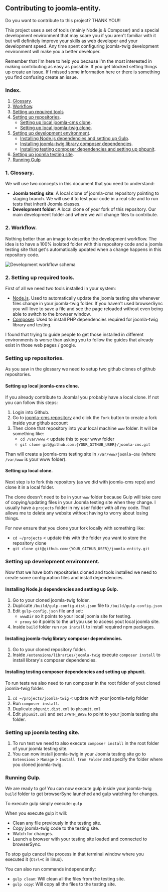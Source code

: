 ## Contributing to joomla-entity. 

Do you want to contribute to this project? THANK YOU!!  

This project uses a set of tools (mainly Node.js & Composer) and a special development environment that may scare you if you aren't familiar with it but will definitely improve your skills as web developer and your development speed. Any time spent configuring joomla-twig development environment will make you a better developer.  

Remember that I'm here to help you because I'm the most interested in making contributing as easy as possible. If you get blocked setting things up create an issue. If I missed some information here or there is something you find confusing create an issue.  

### Index.

1. [Glossary](#glossary).
2. [Workflow](#workflow).
2. [Setting up required tools](#tools)
2. [Setting up repositories](#repositories).
    * [Setting up local joomla-cms clone](#joomla-clone).
    * [Setting up local joomla-twig clone](#twig-clone).
3. [Setting up development environment](#setting-up-environment).
    * [Installing Node.js dependencies and setting up Gulp](#setting-up-npm).
    * [Installing joomla-twig library composer dependencies](#setting-up-composer).
    * [Installing testing composer dependencies and setting up phpunit](#setting-up-tests).
4. [Setting up joomla testing site](#setting-up-site).
5. [Running Gulp](#running-gulp)

### 1. Glossary. <a id="glossary"></a>

We will use two concepts in this document that you need to understand:  

* **Joomla testing site**: A local clone of joomla-cms repository pointing to staging branch. We will use it to test your code in a real site and to run tests that inherit Joomla classes.  
* **Development folder**: A local clone of your fork of this repository. Our main development folder and where we will change files to contribute.  

### 2. Workflow. <a id="workflow"></a>

Nothing better than an image to describe the development workflow. The idea is to have a 100% isolated folder with this repository code and a joomla testing site that get's automatically updated when a change happens in this repository code.

<img src="https://phproberto.github.io/joomla-entity/images/workflow.jpg" alt="Development workflow schema" class="responsive"/>

### 2. Setting up required tools. <a id="tools"></a>

First of all we need two tools installed in your system:  

* [Node.js](https://nodejs.org). Used to automatically update the joomla testing site whenever files change in your joomla-twig folder. If you haven't used browserSync you will love to save a file and see the page reloaded without even being able to switch to the browser window.  
* [Composer](https://getcomposer.org/download/). Used to install PHP dependencies required for joomla-twig library and testing.

I found that trying to guide people to get those installed in different environments is worse than asking you to follow the guides that already exist in those web pages / google.  

### Setting up repositories. <a id="repositories"></a>

As you saw in the glossary we need to setup two github clones of github repositories.

#### Setting up local joomla-cms clone. <a id="joomla-clone"></a>

If you already contribute to Joomla! you probably have a local clone. If not you can follow this steps:

1. Login into Github.
2. Go to [joomla-cms repository](https://github.com/joomla/joomla-cms) and click the `Fork` button to create a fork inside your github account
3. Then clone that repository into your local machine `www` folder. It will be something like:  
    * `cd /var/www` < update this to your www folder
    * `git clone git@github.com:{YOUR_GITHUB_USER}/joomla-cms.git`

Than will create a joomla-cms testing site in `/var/www/joomla-cms` (where `/var/www` is your www folder).

#### Setting up local clone. <a id="twig-clone"></a>

Next step is to fork this repository (as we did with joomla-cms repo) and clone it in a local folder. 

The clone doesn't need to be in your `www` folder because Gulp will take care of copying/updating files in your Joomla testing site when they change. I usually have a `projects` folder in my user folder with all my code. That allows me to delete any website without having to worry about losing things.   

For now ensure that you clone your fork locally with something like:
   * `cd ~/projects` < update this with the folder you want to store the repository clone
   * `git clone git@github.com:{YOUR_GITHUB_USER}/joomla-entity.git`


### Setting up development environment. <a id="setting-up-environment"></a>

Now that we have both repositories cloned and tools installed we need to create some configuration files and install dependencies.  

#### Installing Node.js dependencies and setting up Gulp. <a id="setting-up-npm"></a>

1. Go to your cloned joomla-twig folder.
1. Duplicate `/build/gulp-config.dist.json` file to `/build/gulp-config.json`
3. Edit `gulp-config.json` file and set:
    * `wwwDir` so it points to your local joomla site for testing.
    * `proxy` so it points to the url you use to access yout local joomla site. 
3. Inside `build` folder run `npm install` to install required npm packages.

#### Installing joomla-twig library composer dependencies. <a id="setting-up-composer"></a>

1. Go to your cloned repository folder.
4. Inside `/extensions/libraries/joomla-twig` execute `composer install` to install library's composer dependencies.

#### Installing testing composer dependencies and setting up phpunit. <a id="setting-up-tests"></a>

To run tests we also need to run composer in the root folder of yout cloned joomla-twig folder. 

1. `cd ~/projects/joomla-twig` < update with your joomla-twig folder
2. Run `composer install`.
6. Duplicate `phpunit.dist.xml` to `phpunit.xml`
7. Edit `phpunit.xml` and set `JPATH_BASE` to point to your joomla testing site folder.


### Setting up joomla testing site. <a id="setting-up-site"></a>

1. To run test we need to also execute `composer install` in the root folder of your joomla testing site.
2. You can now install joomla-twig in your Joomla testing site go to `Extensions` > `Manage` > `Install from Folder` and specify the folder where you cloned joomla-twig. 

### Running Gulp. <a id="running-gulp"></a>

We are ready to go! You can now execute gulp inside your joomla-twig `build` folder to get browserSync launched and gulp watching for changes.

To execute gulp simply execute: `gulp` 

When you execute gulp it will:  

* Clean any file previously in the testing site.
* Copy joomla-twig code to the testing site.
* Watch for changes.
* Launch a browser with your testing site loaded and connected to browserSync.

To stop gulp cancel the process in that terminal window where you executed it (`Ctrl+C` in linux).  

You can also run commands independently:  

* `gulp clean`: Will clean all the files from the testing site.  
* `gulp copy`: Will copy all the files to the testing site.  


